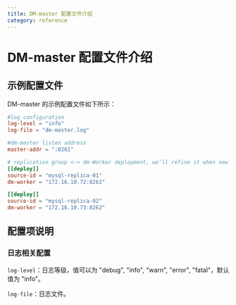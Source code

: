 ```yaml
---
title: DM-master 配置文件介绍
category: reference
---
```


# DM-master 配置文件介绍

## 示例配置文件

DM-master 的示例配置文件如下所示：

```toml
#log configuration
log-level = "info"
log-file = "dm-master.log"

#dm-master listen address
master-addr = ":8261"

# replication group <-> dm-Worker deployment, we'll refine it when new deployment function is available
[[deploy]]
source-id = "mysql-replica-01"
dm-worker = "172.16.10.72:8262"

[[deploy]]
source-id = "mysql-replica-02"
dm-worker = "172.16.10.73:8262"
```

## 配置项说明

### 日志相关配置

`log-level`：日志等级，值可以为 "debug", "info", "warn", "error", "fatal"，默认值为 "info"。

`log-file`：日志文件。